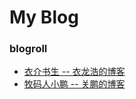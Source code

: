 # My Blog


### blogroll
* [衣介书生 -- 衣龙浩的博客](https://ylhao.github.io/)
* [牧码人小鹏 -- 关鹏的博客](https://guanpengchn.github.io/)
